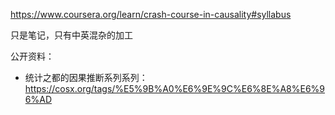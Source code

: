 https://www.coursera.org/learn/crash-course-in-causality#syllabus

只是笔记，只有中英混杂的加工

公开资料：
- 统计之都的因果推断系列系列：https://cosx.org/tags/%E5%9B%A0%E6%9E%9C%E6%8E%A8%E6%96%AD
